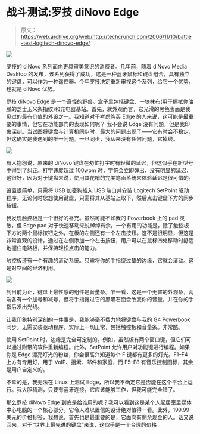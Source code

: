 # 战斗测试:罗技 diNovo Edge

> 原文：<https://web.archive.org/web/http://techcrunch.com/2006/11/10/battle-test-logitech-dinovo-edge/>

![](img/b24fe0974c55b89f65ddd3b1d8e70c1e.png)

罗技的 diNovo 系列面向更具审美意识的消费者。几年前，随着 diNovo Media Desktop 的发布，该系列获得了成功，这是一种蓝牙鼠标和键盘组合，具有独立的键盘，可以作为一种遥控器。今年罗技决定重新审视这个系列，给它一个优势，也就是 diNovo 优势。

罗技 diNovo Edge 是一个奇怪的野兽。盒子里包括键盘、一块抹布(用于擦拭你油腻的芝士玉米条指纹)和充电器基站。首先，就外观而言，它光滑的黑色表面是我见过的最有价值的外设之一。我知道对于考虑购买 Edge 的人来说，这可能是最重要的事情，但它在功能部门的表现如何呢？
 我不会说 Edge 没有问题，但是我印象深刻。当试图将键盘与计算机同步时，最大的问题出现了——它有时会不稳定，但这确实是我遇到的唯一问题。一旦同步，我从来没有任何问题，它掉线。

![](img/4ad939b8e72012f0f50cab151ba4cbb7.png)

有人抱怨说，原来的 diNovo 键盘在匆忙打字时有轻微的延迟，但这似乎在新型号中得到了纠正。打字速度超过 100wpm 时，字符会立即弹出，没有明显的延迟，这很好，因为对于键盘来说，使用其花哨的完美笔画系统来体验延迟是很可惜的。

设置很简单，只需将 USB 加密狗插入 USB 端口并安装 Logitech SetPoint 驱动程序。无论何时您想使用键盘，只需将其从基站上取下，然后点击键盘下方的同步按钮。

我发现触控板是一个很好的补充。虽然可能不如我的 Powerbook 上的 pad 灵敏，但 Edge pad 对于快速移动来说绰绰有余。一个有用的功能是，除了触控板下方的两个鼠标按钮之外，在板的左侧还有一个左击按钮。这不是很明显，但这是非常直观的设计。通过在左侧添加一个左击按钮，用户可以在鼠标四处移动时舒适地握住电路板，并保持轻松点击的能力。

触控板还有一个有趣的滚动系统。只需将你的手指绕过垫的边缘，它就会滚动。这是对空间的经济利用。

![](img/ceb5eecedbde40397a110d462022e148.png)

到目前为止，键盘上最性感的组件是音量条。乍一看，这是一个无害的外观条，两端各有一个加号和减号，但将手指拖过它的黑曜石面会改变你的音量，并在你的手指后发出光线。

让我印象特别深刻的一件事是，我能够毫不费力地将键盘与我的 G4 Powerbook 同步。无需安装驱动程序，实际上一切正常，包括触控板和音量条。非常酷。

使用 SetPoint 时，边缘是完全可定制的。例如，虽然板有两个窗口键，但它们可以通过附带的软件重新编程。此外，SetPoint 允许用户对功能键进行编程。如果你是 Edge 漂亮灯光的粉丝，你会很高兴知道每个 F 键都有更多的灯光。F1–F4 上方有专用灯，用于 VoIP、搜索、邮件和家庭，而 F5–F8 有音乐控制图标，其余是用户自定义的。

不幸的是，我无法在 Linux 上测试 Edge，所以我不确定它是否能在这个平台上运行。我大胆猜测，只要有蓝牙连接，它应该能够工作，但我可能完全错了。

那么罗技 diNovo Edge 到底是给谁用的呢？我可以看到这是某个人起居室里媒体中心电脑的一个核心部分。它令人难以置信的设计绝对值得一看。此外，199.99 美元的价格标签，我想说，首先也是最重要的是，它面向有剩余现金的人。话又说回来，对于“世界上最先进的键盘”来说，这似乎是一个合理的价格